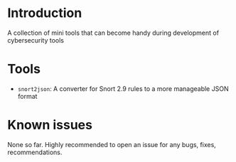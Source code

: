 # Introduction

A collection of mini tools that can become handy during development of cybersecurity tools

# Tools 


* `snort2json`: A converter for Snort 2.9 rules to a more manageable JSON format


# Known issues

None so far. Highly recommended to open an issue for any bugs, fixes, recommendations. 